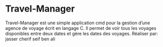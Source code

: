 # Travel-Manager
Travel-Manager est une simple application cmd pour la gestion d’une agence de voyage écrit en
langage C. Il permet de voir tous les voyages disponibles entre deux dates et gère les dates des
voyages.
Réaliser par: 
jasser cherif 
seif ben ali
